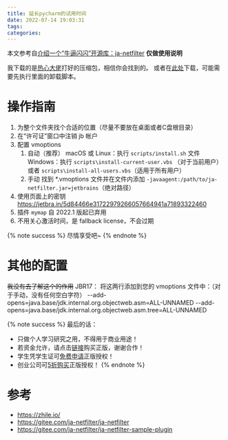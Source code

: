 ```yaml
---
title: 延长pycharm的试用时间
date: 2022-07-14 19:03:31
tags:
categories:
---
```


本文参考自[介绍一个”牛逼闪闪”开源库：ja-netfilter](https://zhile.io/2021/11/29/ja-netfilter-javaagent-lib.html)
**仅做使用说明**
<!-- more -->
我下载的是[热心大佬](https://jetbra.in/s)打好的压缩包，相信你会找到的。
或者在[此处](./jetbra.zip)下载，可能需要先执行里面的卸载脚本。

# 操作指南
1. 为整个文件夹找个合适的位置（尽量不要放在桌面或者C盘根目录）
2. 在“许可证”窗口中注销 jb 帐户
3. 配置 vmoptions
    1. 自动（推荐）
        macOS 或 Linux：执行 `scripts/install.sh` 文件
        Windows：执行 `scripts\install-current-user.vbs` （对于当前用户）或者 `scripts\install-all-users.vbs`（适用于所有用户）
    2. 手动
        找到 *.vmoptions 文件并在文件内添加 `-javaagent:/path/to/ja-netfilter.jar=jetbrains`（绝对路径）
4. 使用页面上的密钥 https://jetbra.in/5d84466e31722979266057664941a71893322460
5. 插件 `mymap` 自 2022.1 版起已弃用
6. 不用关心激活时间，是 fallback license，不会过期

{% note success %}
尽情享受吧~
{% endnote %}

# 其他的配置
~~我没有去了解这个的作用~~
JBR17：
     将这两行添加到您的 vmoptions 文件中：（对于手动，没有任何空白字符）
     --add-opens=java.base/jdk.internal.org.objectweb.asm=ALL-UNNAMED
     --add-opens=java.base/jdk.internal.org.objectweb.asm.tree=ALL-UNNAMED

{% note success %}
最后的话：
- 只做个人学习研究之用，不得用于商业用途！
- 若资金允许，请点击[链接](https://www.jetbrains.com/idea/buy/)购买正版，谢谢合作！
- 学生凭学生证可[免费申请](https://sales.jetbrains.com/hc/zh-cn/articles/207154369-%E5%AD%A6%E7%94%9F%E6%8E%88%E6%9D%83%E7%94%B3%E8%AF%B7%E6%96%B9%E5%BC%8F)正版授权！
- 创业公司可[5折购买](https://www.jetbrains.com/shop/eform/startup)正版授权！
{% endnote %}

# 参考
- https://zhile.io/
- https://gitee.com/ja-netfilter/ja-netfilter
- https://gitee.com/ja-netfilter/ja-netfilter-sample-plugin